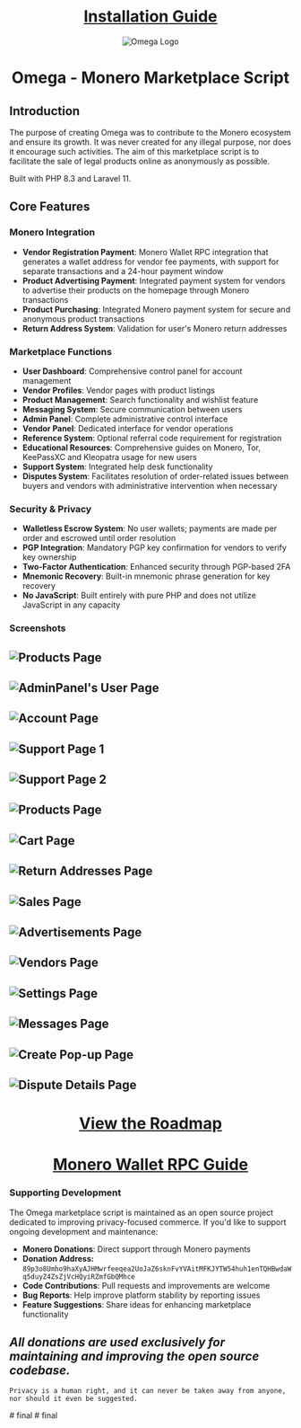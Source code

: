 <div align="center">
  <h1><a href="docs/INSTALLATION.md">Installation Guide</a></h1>
</div>

<div align="center">
  <img src="public/images/omega.png" alt="Omega Logo">
</div>

<div align="center">
  <h1>Omega - Monero Marketplace Script</h1>
</div>

## Introduction

The purpose of creating Omega was to contribute to the Monero ecosystem and ensure its growth. It was never created for any illegal purpose, nor does it encourage such activities. The aim of this marketplace script is to facilitate the sale of legal products online as anonymously as possible.

Built with PHP 8.3 and Laravel 11.

## Core Features

### Monero Integration
- **Vendor Registration Payment**: Monero Wallet RPC integration that generates a wallet address for vendor fee payments, with support for separate transactions and a 24-hour payment window
- **Product Advertising Payment**: Integrated payment system for vendors to advertise their products on the homepage through Monero transactions
- **Product Purchasing**: Integrated Monero payment system for secure and anonymous product transactions
- **Return Address System**: Validation for user's Monero return addresses

### Marketplace Functions
- **User Dashboard**: Comprehensive control panel for account management
- **Vendor Profiles**: Vendor pages with product listings
- **Product Management**: Search functionality and wishlist feature
- **Messaging System**: Secure communication between users
- **Admin Panel**: Complete administrative control interface
- **Vendor Panel**: Dedicated interface for vendor operations
- **Reference System**: Optional referral code requirement for registration
- **Educational Resources**: Comprehensive guides on Monero, Tor, KeePassXC and Kleopatra usage for new users
- **Support System**: Integrated help desk functionality
- **Disputes System**: Facilitates resolution of order-related issues between buyers and vendors with administrative intervention when necessary

### Security & Privacy
- **Walletless Escrow System**: No user wallets; payments are made per order and escrowed until order resolution
- **PGP Integration**: Mandatory PGP key confirmation for vendors to verify key ownership
- **Two-Factor Authentication**: Enhanced security through PGP-based 2FA
- **Mnemonic Recovery**: Built-in mnemonic phrase generation for key recovery
- **No JavaScript**: Built entirely with pure PHP and does not utilize JavaScript in any capacity

### Screenshots

![Products Page](docs/1.png)
---
![AdminPanel's User Page](docs/2.png)
---
![Account Page](docs/3.png)
---
![Support Page 1](docs/4.png)
---
![Support Page 2](docs/5.png)
---
![Products Page](docs/6.png)
---
![Cart Page](docs/7.png)
---
![Return Addresses Page](docs/8.png)
---
![Sales Page](docs/9.png)
---
![Advertisements Page](docs/10.png)
---
![Vendors Page](docs/11.png)
---
![Settings Page](docs/12.png)
---
![Messages Page](docs/13.png)
---
![Create Pop-up Page](docs/14.png)
---
![Dispute Details Page](docs/15.png)
---
<div align="center">
  <h1><a href="docs/ROADMAP.md">View the Roadmap</a></h1>
</div>

<div align="center">
  <h1><a href="docs/CONNECTING-MONERO-RPC.md">Monero Wallet RPC Guide</a></h1>
</div>

### Supporting Development
The Omega marketplace script is maintained as an open source project dedicated to improving privacy-focused commerce. If you'd like to support ongoing development and maintenance:

- **Monero Donations**: Direct support through Monero payments
- **Donation Address:** `89p3o8Umho9haXyAJHMwrfeeqea2UoJaZ6sknFvYVAitMFKJYTW54huh1enTQHBwdaWq5duyZ4ZsZjVcHQyiRZmfGbQMhce`
- **Code Contributions**: Pull requests and improvements are welcome
- **Bug Reports**: Help improve platform stability by reporting issues
- **Feature Suggestions**: Share ideas for enhancing marketplace functionality

*All donations are used exclusively for maintaining and improving the open source codebase.*
---

```
Privacy is a human right, and it can never be taken away from anyone, nor should it even be suggested.
```
#   f i n a l  
 #   f i n a l  
 